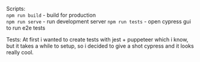 Scripts:  
`npm run build` - build for production  
`npm run serve` - run development server
`npm run tests` - open cypress gui to run e2e tests

Tests:
At first i wanted to create tests with jest + puppeteer which i know, but it takes a while to setup, so i decided to give a shot cypress and it looks really cool.